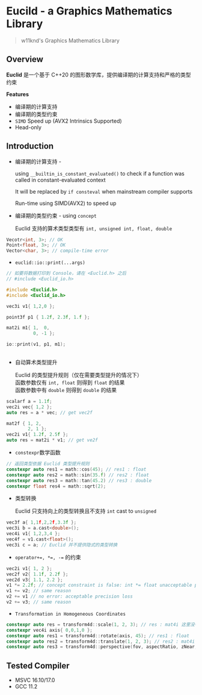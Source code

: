 # Eucild - a Graphics Mathematics Library
> w11knd's Graphics Mathematics Library

## Overview
**Euclid** 是一个基于 C++20 的图形数学库，提供编译期的计算支持和严格的类型约束

**Features**
- 编译期的计算支持
- 编译期的类型约束
- ```SIMD``` Speed up (AVX2 Intrinsics Supported)
- Head-only

## Introduction
- 编译期的计算支持 - 

  using ```__builtin_is_constant_evaluated()``` to check if a function was called in constant-evaluated context
  
  It will be replaced by ```if consteval``` when mainstream compiler supports
  
  Run-time using SIMD(AVX2) to speed up

- 编译期的类型约束 - using ```concept```
    
    Euclid 支持的算术类型类型有 ```int, unsigned int, float, double```
```c++
Vecotr<int, 3>; // OK
Point<float, 3>; // OK
Vector<char, 3>; // compile-time error
```
- ```euclid::io::print(...args)```
```c++
// 如要将数据打印到 Console，请在 <Euclid.h> 之后 
// #include <Euclid_io.h>

#include <Euclid.h>
#include <Euclid_io.h>

vec3i v1{ 1,2,0 };

point3f p1 { 1.2f, 2.3f, 1.f };

mat2i m1{ 1,  0,
          0, -1 };

io::print(v1, p1, m1);
          
```


- 自动算术类型提升
    
    Euclid 的类型提升规则（仅在需要类型提升的情况下）\
    函数参数仅有 ```int, float``` 则得到 ```float``` 的结果 \
    函数参数中有 ```double``` 则得到 ```double``` 的结果

```c++
scalarf a = 1.1f;
vec2i vec{ 1,2 };
auto res = a * vec; // get vec2f

mat2f { 1, 2,
        2, 1 };
vec2i v1{ 1.2f, 2.5f };
auto res = mat2i * v1; // get ve2f
```

- ```constexpr```数学函数
```c++
// 返回类型依据 Euclid 类型提升规则
constexpr auto res1 = math::cos(45); // res1 : float
constexpr auto res2 = math::sin(35.f) // res2 : float
constexpr auto res3 = math::tan(45.2) // res3 : double
constexpr float res4 = math::sqrt(2);
```

- 类型转换

    Euclid 只支持向上的类型转换且不支持 ```int``` cast to ```unsigned```
```c++
vec3f a{ 1,1f,2,2f,3.3f };
vec3i b = a.cast<double>();
vec4i v1{ 1,2,3,4 };
vec4f = v1.cast<float>();
vec3i c = a; // Euclid 并不提供隐式的类型转换
```

- ```operator+=, *=, -=``` 的约束
```c++
vec2i v1{ 1, 2 };
vec2f v2{ 1.1f, 2.2f };
vec2d v3{ 1.1, 2.2 };
v1 *= 2.2f; // concept constraint is false: int *= float unacceptable precision loss
v1 += v2; // same reason
v2 += v1 // no error: acceptable precision loss
v2 += v3; // same reason
```

- ```Transformation in Homogeneous Coordinates```
```c++
constexpr auto res = transform4d::scale(1, 2, 3); // res : mat4i 这里没有必要提升类型
constexpr vec4i axis{ 0,0,1,0 };
constexpr auto res1 = transform4d::rotate(axis, 45); // res1 : float
constexpr auto res2 = transform4d::translate(1, 2, 3); // res2 : mat4i same reason with res
constexpr auto res3 = transform4d::perspective(fov, aspectRatio, zNear, zFar); // 返回类型依据 Euclid 类型提升原则
```
## Tested Compiler
- MSVC 16.10/17.0
- GCC 11.2

